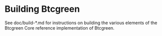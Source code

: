 Building Btcgreen
=============

See doc/build-*.md for instructions on building the various
elements of the Btcgreen Core reference implementation of Btcgreen.
